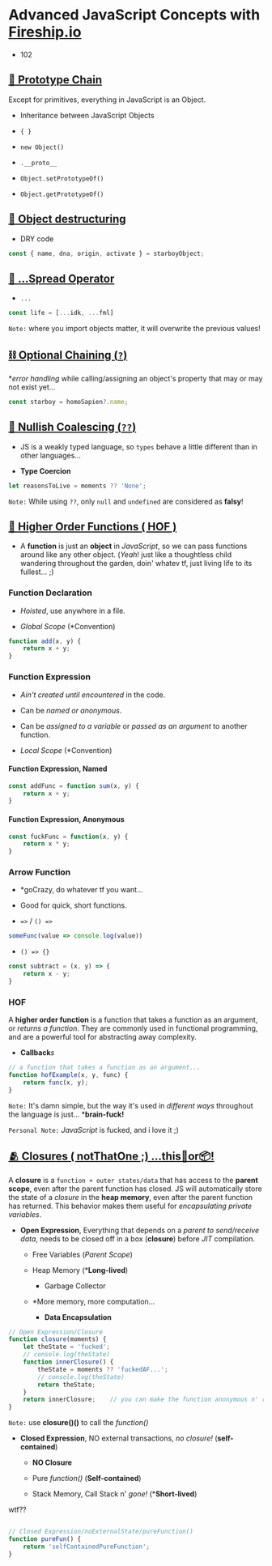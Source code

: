 # Advanced JavaScript Concepts with [Fireship.io](https://fireship.io)

- 102

## [🔗 Prototype Chain](https://fireship.io/courses/js/102-prototype-chain/)

Except for primitives, everything in JavaScript is an Object.

- Inheritance between JavaScript Objects

- `{ }`

- `new Object()`

- `.__proto__`

- `Object.setPrototypeOf()`

- `Object.getPrototypeOf()`

## [🍳 Object destructuring](https://fireship.io/courses/js/102-destructuring/)

- DRY code

```javascript
const { name, dna, origin, activate } = starboyObject;
```


## [👫 ...Spread Operator](https://fireship.io/courses/js/102-spread/)

- `...`

```javascript
const life = [...idk, ...fml]
```

`Note:` where you import objects matter, it will overwrite the previous values!

## [⛓ Optional Chaining (`?`)](https://fireship.io/courses/js/102-optional-chaining/)

**error handling* while calling/assigning an object's property that may or may not exist yet...

```javascript
const starboy = homoSapien?.name;
```

## [🦺 Nullish Coalescing (`??`)](https://fireship.io/courses/js/102-nullish-coalescing/)

- JS is a weakly typed language, so `types` behave a little different than in other languages...

- **Type Coercion**

```javascript
let reasonsToLive = moments ?? 'None';
```

`Note:` While using `??`, only `null` and `undefined` are considered as **falsy**!

## [🔱 Higher Order Functions ( HOF )](https://fireship.io/courses/js/102-higher-order-functions/)

- A **function** is just an **object** in *JavaScript*, so we can pass functions around like any other object. (*Yeah*! just like a thoughtless child wandering throughout the garden, doin' whatev tf, just living life to its fullest... ;)

### Function Declaration

- *Hoisted*, use anywhere in a file.

- *Global Scope* (*Convention)

```javascript
function add(x, y) {
    return x + y;
}
```

### Function Expression

- *Ain't created until encountered* in the code.

- Can be *named or anonymous*.

- Can be *assigned to a variable* or *passed as an argument* to another function.

- *Local Scope* (*Convention)

#### Function Expression, Named

```javascript
const addFunc = function sum(x, y) {
    return x + y;
}
```

#### Function Expression, Anonymous

```javascript
const fuckFunc = function(x, y) {
    return x * y;
}
```

### Arrow Function

- *goCrazy, do whatever tf you want...

- Good for quick, short functions.

- `=>` / `() =>`

```javascript
someFunc(value => console.log(value))
```

- `() => {}`

```javascript
const subtract = (x, y) => {
    return x - y;
}
```

### HOF

A **higher order function** is a function that takes a function as an argument, or *returns a function*. They are commonly used in functional programming, and are a powerful tool for abstracting away complexity.

- **Callback***s*

```javascript
// a function that takes a function as an argument...
function hofExample(x, y, func) {
    return func(x, y);
}
```

`Note:` It's damn simple, but the way it's used in *different ways* throughout the language is just... ***brain-fuck!**

`Personal Note:` *JavaScript* is fucked, and i love it ;)

## [🫂 Closures ( notThatOne ;) ...this🥡or📦!](https://fireship.io/courses/js/102-closures/)

A **closure** is a `function + outer states/data` that has access to the **parent scope**, even after the parent function has closed. JS will automatically store the state of a *closure* in the **heap memory**, even after the parent function has returned. This behavior makes them useful for *encapsulating private variables*.

- **Open Expression**, Everything that depends on a *parent to send/receive data*, needs to be closed off in a box (**closure**) before *JIT* compilation.

  - Free Variables (*Parent Scope*)

  - Heap Memory (***Long-lived**)
    - Garbage Collector

  - *More memory, more computation...

    - **Data Encapsulation**

```javascript
// Open Expression/Closure
function closure(moments) {
    let theState = 'fucked';
    // console.log(theState)
    function innerClosure() {
        theState = moments ?? 'fuckedAF...';
        // console.log(theState)
        return theState;
    }
    return innerClosure;    // you can make the function anonymous n' return directly... 
}
```

`Note:` use **closure()()** to call the *function()*

- **Closed Expression**, NO external transactions, *no closure!*   (**self-contained**)

  - **NO Closure**

  - Pure *function()* (**Self-contained**)

  - Stack Memory, Call Stack n' *gone!* (***Short-lived**)

wtf??

```javascript

// Closed Expression/noExternalState/pureFunction()
function pureFun() {
    return 'selfContainedPureFunction';
}
```


